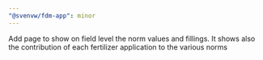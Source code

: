 ```yaml
---
"@svenvw/fdm-app": minor
---
```


Add page to show on field level the norm values and fillings. It shows also the contribution of each fertilizer application to the various norms
